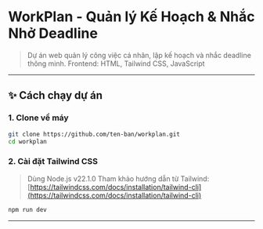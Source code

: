 # WorkPlan - Quản lý Kế Hoạch & Nhắc Nhở Deadline

> Dự án web quản lý công việc cá nhân, lập kế hoạch và nhắc deadline thông minh.
> Frontend: HTML, Tailwind CSS, JavaScript

---

## ✨ Cách chạy dự án

### 1. Clone về máy

```bash
git clone https://github.com/ten-ban/workplan.git
cd workplan
```

### 2. Cài đặt Tailwind CSS

> Dùng Node.js v22.1.0
> Tham khảo hướng dẫn từ Tailwind: [https://tailwindcss.com/docs/installation/tailwind-cli](https://tailwindcss.com/docs/installation/tailwind-cli)

```bash
npm run dev
```

---
